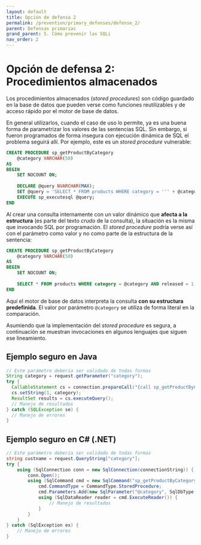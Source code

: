 ```yaml
---
layout: default
title: Opción de defensa 2
permalink: /prevention/primary_defenses/defense_2/
parent: Defensas primarias
grand_parent: 5. Cómo prevenir las SQLi
nav_order: 2
---
```


# Opción de defensa 2: Procedimientos almacenados

Los procedimientos almacenados (*stored procedures*) son código guardado en la base de datos que pueden verse como funciones reutilizables y de acceso rápido por el motor de base de datos.

En general utilizarlos, cuando el caso de uso lo permite, ya es una buena forma de parametrizar los valores de las sentencias SQL. Sin embargo, si fueron programados de forma insegura con ejecución dinámica de SQL el problema seguirá allí. Por ejemplo, este es un *stored procedure* vulnerable:

```sql
CREATE PROCEDURE sp_getProductByCategory 
    @category VARCHAR(50)
AS
BEGIN
    SET NOCOUNT ON;
    
    DECLARE @query NVARCHAR(MAX);
    SET @query = 'SELECT * FROM products WHERE category = ''' + @category + ''' AND released = 1';
    EXECUTE sp_executesql @query;
END
```

Al crear una consulta internamente con un valor dinámico que **afecta a la estructura** (es parte del texto *crudo* de la consulta), la situación es la misma que invocando SQL por programación. El *stored procedure* podría verse así con el parámetro como valor y no como parte de la estructura de la sentencia:

```sql
CREATE PROCEDURE sp_getProductByCategory 
    @category VARCHAR(50)
AS
BEGIN
    SET NOCOUNT ON;
    
    SELECT * FROM products WHERE category = @category AND released = 1;
END
```

Aquí el motor de base de datos interpreta la consulta **con su estructura predefinida**. El valor por parámetro `@category` se utiliza de forma literal en la comparación.

Asumiendo que la implementación del *stored procedure* es segura, a continuación se muestran invocaciones en algunos lenguajes que siguen ese lineamiento.

## Ejemplo seguro en Java

```java
// Este parámetro debería ser validado de todas formas
String category = request.getParameter("category");
try {
  CallableStatement cs = connection.prepareCall("{call sp_getProductByCategory(?)}");
  cs.setString(1, category);
  ResultSet results = cs.executeQuery();
  // Manejo de resultados
} catch (SQLException se) {
  // Manejo de errores
}
```

## Ejemplo seguro en C# (.NET)

```csharp
// Este parámetro debería ser validado de todas formas
string custname = request.QueryString["category"];
try {
    using (SqlConnection conn = new SqlConnection(connectionString)) {
        conn.Open();
        using (SqlCommand cmd = new SqlCommand("sp_getProductByCategory", conn)) {
            cmd.CommandType = CommandType.StoredProcedure;
            cmd.Parameters.Add(new SqlParameter("@category", SqlDbType.NVarChar)).Value = custname;
            using (SqlDataReader reader = cmd.ExecuteReader()) {
                // Manejo de resultados
            }
        }
    }
} catch (SqlException ex) {
    // Manejo de errores
}
```